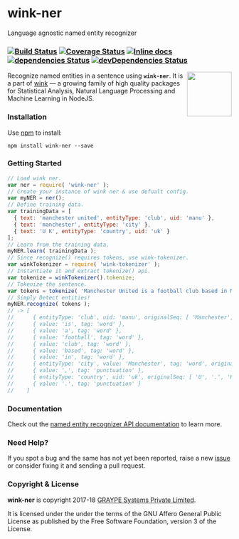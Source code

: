 # wink-ner

Language agnostic named entity recognizer

### [![Build Status](https://api.travis-ci.org/winkjs/wink-ner.svg?branch=master)](https://travis-ci.org/winkjs/wink-ner) [![Coverage Status](https://coveralls.io/repos/github/winkjs/wink-ner/badge.svg?branch=master)](https://coveralls.io/github/winkjs/wink-ner?branch=master) [![Inline docs](http://inch-ci.org/github/winkjs/wink-ner.svg?branch=master)](http://inch-ci.org/github/winkjs/wink-ner) [![dependencies Status](https://david-dm.org/winkjs/wink-ner/status.svg)](https://david-dm.org/winkjs/wink-ner) [![devDependencies Status](https://david-dm.org/winkjs/wink-ner/dev-status.svg)](https://david-dm.org/winkjs/wink-ner?type=dev)

[<img align="right" src="https://decisively.github.io/wink-logos/logo-title.png" width="100px" >](http://winkjs.org/)

Recognize named entities in a sentence using **`wink-ner`**. It is a part of [wink](http://winkjs.org/) — a growing family of high quality packages for Statistical Analysis, Natural Language Processing and Machine Learning in NodeJS.

### Installation

Use [npm](https://www.npmjs.com/package/wink-ner) to install:

    npm install wink-ner --save

### Getting Started

```javascript
// Load wink ner.
var ner = require( 'wink-ner' );
// Create your instance of wink ner & use defualt config.
var myNER = ner();
// Define training data.
var trainingData = [
  { text: 'manchester united', entityType: 'club', uid: 'manu' },
  { text: 'manchester', entityType: 'city' },
  { text: 'U K', entityType: 'country', uid: 'uk' }
];
// Learn from the training data.
myNER.learn( trainingData );
// Since recognize() requires tokens, use wink-tokenizer.
var winkTokenizer = require( 'wink-tokenizer' );
// Instantiate it and extract tokenize() api.
var tokenize = winkTokenizer().tokenize;
// Tokenize the sentence.
var tokens = tokenize( 'Manchester United is a football club based in Manchester, U. K.' )
// Simply Detect entities!
myNER.recognize( tokens );
// -> [
//      { entityType: 'club', uid: 'manu', originalSeq: [ 'Manchester', 'United' ], value: 'manchester united', tag: 'word' },
//      { value: 'is', tag: 'word' },
//      { value: 'a', tag: 'word' },
//      { value: 'football', tag: 'word' },
//      { value: 'club', tag: 'word' },
//      { value: 'based', tag: 'word' },
//      { value: 'in', tag: 'word' },
//      { entityType: 'city', value: 'Manchester', tag: 'word', originalSeq: [ 'Manchester' ], uid: 'manchester' },
//      { value: ',', tag: 'punctuation' },
//      { entityType: 'country', uid: 'uk', originalSeq: [ 'U', '.', 'K' ], value: 'u k', tag: 'word' },
//      { value: '.', tag: 'punctuation' }
//    ]
```

### Documentation
Check out the [named entity recognizer API documentation](http://winkjs.org/wink-ner/) to learn more.

### Need Help?

If you spot a bug and the same has not yet been reported, raise a new [issue](https://github.com/winkjs/wink-ner/issues) or consider fixing it and sending a pull request.

### Copyright & License

**wink-ner** is copyright 2017-18 [GRAYPE Systems Private Limited](http://graype.in/).

It is licensed under the under the terms of the GNU Affero General Public License as published by the Free
Software Foundation, version 3 of the License.

